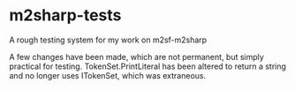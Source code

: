 # m2sharp-tests
A rough testing system for my work on m2sf-m2sharp

A few changes have been made, which are not permanent, but simply practical for testing.
TokenSet.PrintLiteral has been altered to return a string and no longer uses ITokenSet, which was extraneous.
